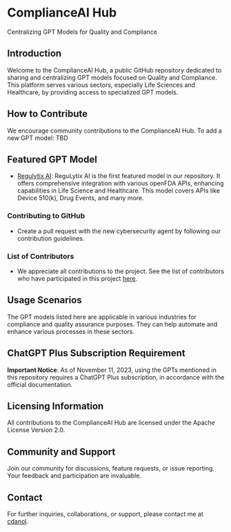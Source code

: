 # ComplianceAI Hub
Centralizing GPT Models for Quality and Compliance

## Introduction
Welcome to the ComplianceAI Hub, a public GitHub repository dedicated to sharing and centralizing GPT models focused on Quality and Compliance. This platform serves various sectors, especially Life Sciences and Healthcare, by providing access to specialized GPT models.

## How to Contribute
We encourage community contributions to the ComplianceAI Hub. To add a new GPT model: TBD

## Featured GPT Model
* [Regulytix AI](https://chat.openai.com/g/g-Jj2Fluu08-regulytix-ai): ReguLytix AI is the first featured model in our repository. It offers comprehensive integration with various openFDA APIs, enhancing capabilities in Life Science and Healthcare. This model covers APIs like Device 510(k), Drug Events, and many more.

### Contributing to GitHub
- Create a pull request with the new cybersecurity agent by following our contribution guidelines.

### List of Contributors
- We appreciate all contributions to the project. See the list of contributors who have participated in this project [here]().

## Usage Scenarios
The GPT models listed here are applicable in various industries for compliance and quality assurance purposes. They can help automate and enhance various processes in these sectors.

## ChatGPT Plus Subscription Requirement
**Important Notice**: As of November 11, 2023, using the GPTs mentioned in this repository requires a ChatGPT Plus subscription, in accordance with the official documentation.

## Licensing Information
All contributions to the ComplianceAI Hub are licensed under the Apache License Version 2.0.

## Community and Support
Join our community for discussions, feature requests, or issue reporting. Your feedback and participation are invaluable.

## Contact
For further inquiries, collaborations, or support, please contact me at [cdanol](https://twitter.com/cdanol).
